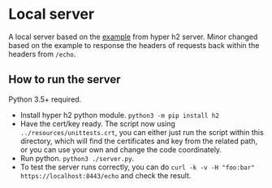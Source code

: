 # Local server

A local server based on the [example](https://github.com/python-hyper/h2/blob/master/examples/asyncio/asyncio-server.py) from hyper h2 server. Minor changed based on the example to response the headers of requests back within the headers from `/echo`.

## How to run the server

Python 3.5+ required.

- Install hyper h2 python module. `python3 -m pip install h2`
- Have the cert/key ready. The script now using `../resources/unittests.crt`, you can either just run the script within this directory, which will find the certificates and key from the related path, or you can use your own and change the code coordinately.
- Run python. `python3 ./server.py`.
- To test the server runs correctly, you can do `curl -k -v -H "foo:bar" https://localhost:8443/echo` and check the result.
